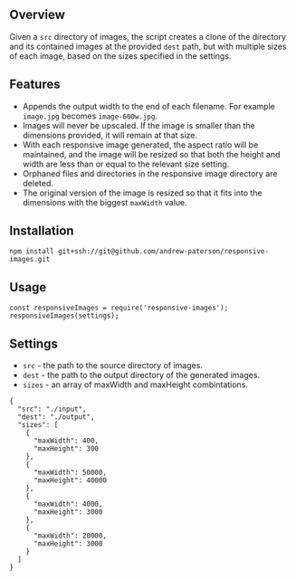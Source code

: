 ## Overview

Given a `src` directory of images, the script creates a clone of the directory and its contained images at the provided `dest` path, but with multiple sizes of each image, based on the sizes specified in the settings. 

## Features

* Appends the output width to the end of each filename. For example `image.jpg` becomes `image-600w.jpg`.
* Images will never be upscaled. If the image is smaller than the dimensions provided, it will remain at that size.
* With each responsive image generated, the aspect ratio will be maintained, and the image will be resized so that both the height and width are less than or equal to the relevant size setting.
* Orphaned files and directories in the responsive image directory are deleted.
* The original version of the image is resized so that it fits into the dimensions with the biggest `maxWidth` value.

## Installation

`npm install git+ssh://git@github.com/andrew-paterson/responsive-images.git`

## Usage

    const responsiveImages = require('responsive-images');
    responsiveImages(settings);

## Settings

* `src` - the path to the source directory of images.
* `dest` - the path to the output directory of the generated images.
* `sizes` - an array of maxWidth and maxHeight combintations.
``` 
{
  "src": "./input",
  "dest": "./output",
  "sizes": [
    {
      "maxWidth": 400,
      "maxHeight": 300
    },
    {
      "maxWidth": 50000,
      "maxHeight": 40000
    },
    {
      "maxWidth": 4000,
      "maxHeight": 3000
    },
    {
      "maxWidth": 20000,
      "maxHeight": 3000
    }
  ]
}
```